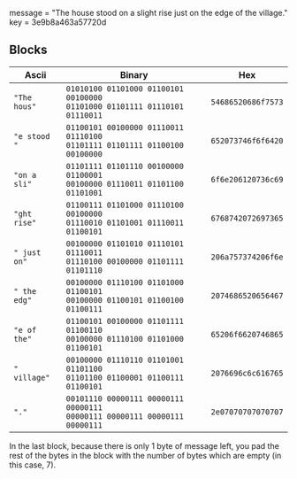 message = "The house stood on a slight rise just on the edge of the village."
key = 3e9b8a463a57720d

## Blocks

| Ascii | Binary | Hex |
| ----- | ------ | --- |
| `"The hous"` | `01010100 01101000 01100101 00100000`<br>`01101000 01101111 01110101 01110011` | `54686520686f7573`
| `"e stood "` | `01100101 00100000 01110011 01110100`<br>`01101111 01101111 01100100 00100000` | `652073746f6f6420`
| `"on a sli"` | `01101111 01101110 00100000 01100001`<br>`00100000 01110011 01101100 01101001` | `6f6e206120736c69`
| `"ght rise"` | `01100111 01101000 01110100 00100000`<br>`01110010 01101001 01110011 01100101` | `6768742072697365`
| `" just on"` | `00100000 01101010 01110101 01110011`<br>`01110100 00100000 01101111 01101110` | `206a757374206f6e`
| `" the edg"` | `00100000 01110100 01101000 01100101`<br>`00100000 01100101 01100100 01100111` | `2074686520656467`
| `"e of the"` | `01100101 00100000 01101111 01100110`<br>`00100000 01110100 01101000 01100101` | `65206f6620746865`
| `" village"` | `00100000 01110110 01101001 01101100`<br>`01101100 01100001 01100111 01100101` | `2076696c6c616765`
| `"."` | `00101110 00000111 00000111 00000111`<br>`00000111 00000111 00000111 00000111` | `2e07070707070707`

In the last block, because there is only 1 byte of message left, you pad the rest of the bytes in the block with the number of bytes which are empty (in this case, 7).
